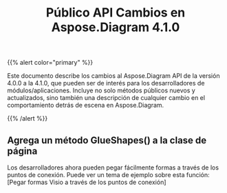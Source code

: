 ﻿---
title: Público API Cambios en Aspose.Diagram 4.1.0
type: docs
weight: 40
url: /es/net/public-api-changes-in-aspose-diagram-4-1-0/
---
{{% alert color="primary" %}} 

Este documento describe los cambios al Aspose.Diagram API de la versión 4.0.0 a la 4.1.0, que pueden ser de interés para los desarrolladores de módulos/aplicaciones. Incluye no solo métodos públicos nuevos y actualizados, sino también una descripción de cualquier cambio en el comportamiento detrás de escena en Aspose.Diagram.

{{% /alert %}} 
## **Agrega un método GlueShapes() a la clase de página**
Los desarrolladores ahora pueden pegar fácilmente formas a través de los puntos de conexión. Puede ver un tema de ejemplo sobre esta función: [Pegar formas Visio a través de los puntos de conexión]